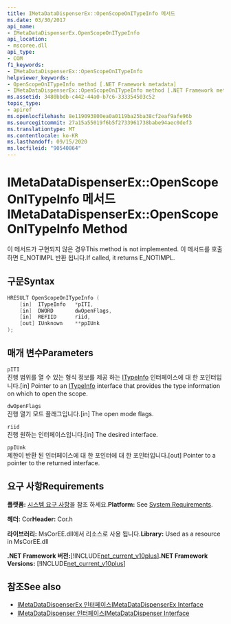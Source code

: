 ```yaml
---
title: IMetaDataDispenserEx::OpenScopeOnITypeInfo 메서드
ms.date: 03/30/2017
api_name:
- IMetaDataDispenserEx.OpenScopeOnITypeInfo
api_location:
- mscoree.dll
api_type:
- COM
f1_keywords:
- IMetaDataDispenserEx::OpenScopeOnITypeInfo
helpviewer_keywords:
- OpenScopeOnITypeInfo method [.NET Framework metadata]
- IMetaDataDispenserEx::OpenScopeOnITypeInfo method [.NET Framework metadata]
ms.assetid: 3480bbdb-c442-44a0-b7c6-333354503c52
topic_type:
- apiref
ms.openlocfilehash: 8e119093800ea0a0119ba25ba38cf2eaf9afe96b
ms.sourcegitcommit: 27a15a55019f6b5f2733961738babe94aec0def3
ms.translationtype: MT
ms.contentlocale: ko-KR
ms.lasthandoff: 09/15/2020
ms.locfileid: "90540864"
---
```

# <a name="imetadatadispenserexopenscopeonitypeinfo-method"></a><span data-ttu-id="582ac-102">IMetaDataDispenserEx::OpenScopeOnITypeInfo 메서드</span><span class="sxs-lookup"><span data-stu-id="582ac-102">IMetaDataDispenserEx::OpenScopeOnITypeInfo Method</span></span>
<span data-ttu-id="582ac-103">이 메서드가 구현되지 않은 경우</span><span class="sxs-lookup"><span data-stu-id="582ac-103">This method is not implemented.</span></span> <span data-ttu-id="582ac-104">이 메서드를 호출 하면 E_NOTIMPL 반환 됩니다.</span><span class="sxs-lookup"><span data-stu-id="582ac-104">If called, it returns E_NOTIMPL.</span></span>  
  
## <a name="syntax"></a><span data-ttu-id="582ac-105">구문</span><span class="sxs-lookup"><span data-stu-id="582ac-105">Syntax</span></span>  
  
```cpp  
HRESULT OpenScopeOnITypeInfo (  
    [in]  ITypeInfo   *pITI,  
    [in]  DWORD       dwOpenFlags,  
    [in]  REFIID      riid,  
    [out] IUnknown    **ppIUnk  
);  
```  
  
## <a name="parameters"></a><span data-ttu-id="582ac-106">매개 변수</span><span class="sxs-lookup"><span data-stu-id="582ac-106">Parameters</span></span>  
 `pITI`  
 <span data-ttu-id="582ac-107">진행 범위를 열 수 있는 형식 정보를 제공 하는 [ITypeInfo](/previous-versions/windows/desktop/api/oaidl/nn-oaidl-itypeinfo) 인터페이스에 대 한 포인터입니다.</span><span class="sxs-lookup"><span data-stu-id="582ac-107">[in] Pointer to an [ITypeInfo](/previous-versions/windows/desktop/api/oaidl/nn-oaidl-itypeinfo) interface that provides the type information on which to open the scope.</span></span>  
  
 `dwOpenFlags`  
 <span data-ttu-id="582ac-108">진행 열기 모드 플래그입니다.</span><span class="sxs-lookup"><span data-stu-id="582ac-108">[in] The open mode flags.</span></span>  
  
 `riid`  
 <span data-ttu-id="582ac-109">진행 원하는 인터페이스입니다.</span><span class="sxs-lookup"><span data-stu-id="582ac-109">[in] The desired interface.</span></span>  
  
 `ppIUnk`  
 <span data-ttu-id="582ac-110">제한이 반환 된 인터페이스에 대 한 포인터에 대 한 포인터입니다.</span><span class="sxs-lookup"><span data-stu-id="582ac-110">[out] Pointer to a pointer to the returned interface.</span></span>  
  
## <a name="requirements"></a><span data-ttu-id="582ac-111">요구 사항</span><span class="sxs-lookup"><span data-stu-id="582ac-111">Requirements</span></span>  
 <span data-ttu-id="582ac-112">**플랫폼:** [시스템 요구 사항](../../get-started/system-requirements.md)을 참조 하세요.</span><span class="sxs-lookup"><span data-stu-id="582ac-112">**Platform:** See [System Requirements](../../get-started/system-requirements.md).</span></span>  
  
 <span data-ttu-id="582ac-113">**헤더:** Cor</span><span class="sxs-lookup"><span data-stu-id="582ac-113">**Header:** Cor.h</span></span>  
  
 <span data-ttu-id="582ac-114">**라이브러리:** MsCorEE.dll에서 리소스로 사용 됩니다.</span><span class="sxs-lookup"><span data-stu-id="582ac-114">**Library:** Used as a resource in MsCorEE.dll</span></span>  
  
 <span data-ttu-id="582ac-115">**.NET Framework 버전:**[!INCLUDE[net_current_v10plus](../../../../includes/net-current-v10plus-md.md)]</span><span class="sxs-lookup"><span data-stu-id="582ac-115">**.NET Framework Versions:** [!INCLUDE[net_current_v10plus](../../../../includes/net-current-v10plus-md.md)]</span></span>  
  
## <a name="see-also"></a><span data-ttu-id="582ac-116">참조</span><span class="sxs-lookup"><span data-stu-id="582ac-116">See also</span></span>

- [<span data-ttu-id="582ac-117">IMetaDataDispenserEx 인터페이스</span><span class="sxs-lookup"><span data-stu-id="582ac-117">IMetaDataDispenserEx Interface</span></span>](imetadatadispenserex-interface.md)
- [<span data-ttu-id="582ac-118">IMetaDataDispenser 인터페이스</span><span class="sxs-lookup"><span data-stu-id="582ac-118">IMetaDataDispenser Interface</span></span>](imetadatadispenser-interface.md)
